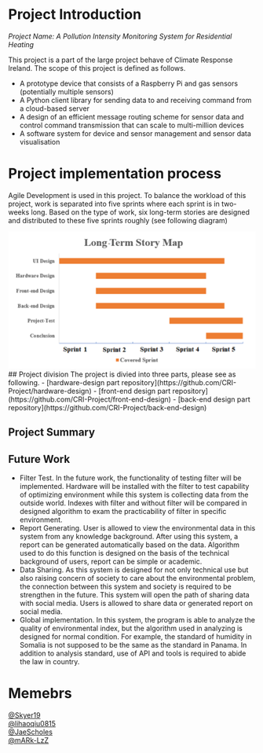 # Project Introduction
*Project Name: A Pollution Intensity Monitoring System for Residential Heating*

This project is a part of the large project behave of Climate Response Ireland. The scope of this project is defined as follows. 
- A prototype device that consists of a Raspberry Pi and gas sensors (potentially multiple sensors)
- A Python client library for sending data to and receiving command from a cloud-based server
- A design of an efficient message routing scheme for sensor data and control command transmission that can scale to multi-million devices 
- A software system for device and sensor management and sensor data visualisation

# Project implementation process
Agile Development is used in this project. To balance the workload of this project, work is separated into five sprints where each sprint is in two-weeks long. Based on the type of work, six long-term stories are designed and distributed to these five sprints roughly (see following diagram)
<center class="half">
  <img src="images/design_map.png"/>
</center>
## Project division
The project is divied into three parts, please see as following.
- [hardware-design part repository](https://github.com/CRI-Project/hardware-design)
- [front-end design part repository](https://github.com/CRI-Project/front-end-design)
- [back-end design part repository](https://github.com/CRI-Project/back-end-design)


## Project Summary

## Future Work
- Filter Test. In the future work, the functionality of testing filter will be implemented. Hardware will be installed with the filter to test capability of optimizing environment while this system is collecting data from the outside world. Indexes with filter and without filter will be compared in designed algorithm to exam the practicability of filter in specific environment.
- Report Generating. User is allowed to view the environmental data in this system from any knowledge background. After using this system, a report can be generated automatically based on the data. Algorithm used to do this function is designed on the basis of the technical background of users, report can be simple or academic.
- Data Sharing. As this system is designed for not only technical use but also raising concern of society to care about the environmental problem, the connection between this system and society is required to be strengthen in the future. This system will open the path of sharing data with social media. Users is allowed to share data or generated report on social media.
- Global implementation. In this system, the program is able to analyze the quality of environmental index, but the algorithm used in analyzing is designed for normal condition. For example, the standard of humidity in Somalia is not supposed to be the same as the standard in Panama. In addition to analysis standard, use of API and tools is required to abide the law in country.

# Memebrs
[@Skyer19](https://github.com/Skyer19)<br> 
[@lihaoqiu0815](https://github.com/lihaoqiu0815)<br>
[@JaeScholes](https://github.com/JaeScholes)<br>
[@mARk-LzZ](https://github.com/mARk-LzZ)
